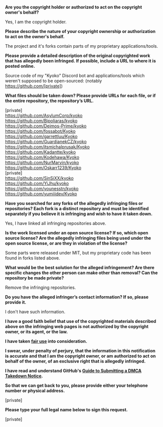 **Are you the copyright holder or authorized to act on the copyright owner's behalf?**

Yes, I am the copyright holder.

**Please describe the nature of your copyright ownership or authorization to act on the owner's behalf.**

The project and it's forks contain parts of my proprietary applications/tools.

**Please provide a detailed description of the original copyrighted work that has allegedly been infringed. If possible, include a URL to where it is posted online.**

Source code of my "Kyoko" Discord bot and applications/tools which weren't supposed to be open-sourced: (notably https://github.com/[private])

**What files should be taken down? Please provide URLs for each file, or if the entire repository, the repository’s URL.**

[private]  
https://github.com/AsylumCorp/kyoko  
https://github.com/Bipoliaras/kyoko  
https://github.com/Deimos-Prime/kyoko  
https://github.com/fossabot/Kyoko  
https://github.com/garrettluu/Kyoko  
https://github.com/GuardianekCZ/kyoko  
https://github.com/itsmichalprusak/Kyoko  
https://github.com/Kadantte/kyoko  
https://github.com/Kodehawa/Kyoko  
https://github.com/NurMarvin/kyoko   
https://github.com/Oskarr1239/Kyoko   
[private]  
https://github.com/SinSiXX/kyoko    
https://github.com/YiJhu/kyoko  
https://github.com/younesstn/kyoko  
https://github.com/yumiiidev/Kyoko  

**Have you searched for any forks of the allegedly infringing files or repositories? Each fork is a distinct repository and must be identified separately if you believe it is infringing and wish to have it taken down.**

Yes, I have linked all infringing repositories above.

**Is the work licensed under an open source license? If so, which open source license? Are the allegedly infringing files being used under the open source license, or are they in violation of the license?**

Some parts were released under MIT, but my proprietary code has been found in forks listed above.

**What would be the best solution for the alleged infringement? Are there specific changes the other person can make other than removal? Can the repository be made private?**

Remove the infringing repositories.

**Do you have the alleged infringer’s contact information? If so, please provide it.**

I don't have such information.

**I have a good faith belief that use of the copyrighted materials described above on the infringing web pages is not authorized by the copyright owner, or its agent, or the law.**

**I have taken <a href="https://www.lumendatabase.org/topics/22">fair use</a> into consideration.**

**I swear, under penalty of perjury, that the information in this notification is accurate and that I am the copyright owner, or am authorized to act on behalf of the owner, of an exclusive right that is allegedly infringed.**

**I have read and understand GitHub's <a href="https://docs.github.com/articles/guide-to-submitting-a-dmca-takedown-notice/">Guide to Submitting a DMCA Takedown Notice</a>.**

**So that we can get back to you, please provide either your telephone number or physical address.**

[private]

**Please type your full legal name below to sign this request.**

[private]
